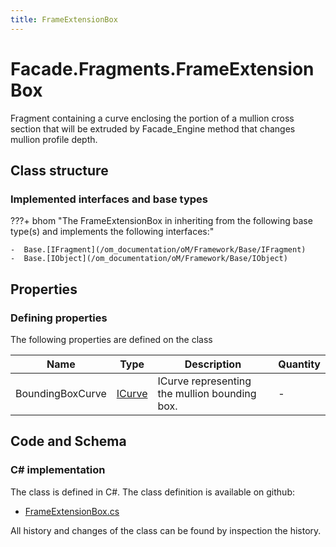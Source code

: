 ```yaml
---
title: FrameExtensionBox
---
```


# Facade.Fragments.FrameExtensionBox

Fragment containing a curve enclosing the portion of a mullion cross section that will be extruded by Facade_Engine method that changes mullion profile depth.

## Class structure

### Implemented interfaces and base types

???+ bhom "The FrameExtensionBox in inheriting from the following base type(s) and implements the following interfaces:"

    -  Base.[IFragment](/om_documentation/oM/Framework/Base/IFragment)
    -  Base.[IObject](/om_documentation/oM/Framework/Base/IObject)


## Properties



### Defining properties

The following properties are defined on the class

| Name             | Type             | Description      | Quantity         |
|------------------|------------------|------------------|------------------|
| BoundingBoxCurve | [ICurve](/om_documentation/oM/Dimensional/Geometry/ICurve) | ICurve representing the mullion bounding box. | - |


## Code and Schema

### C# implementation

The class is defined in C#. The class definition is available on github:

- [FrameExtensionBox.cs](https://github.com/BHoM/BHoM/blob/develop/Facade_oM/Fragments\FrameExtensionBox.cs)

All history and changes of the class can be found by inspection the history.
